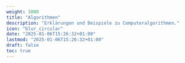 ```yaml
---
weight: 3000
title: "Algorithmen"
description: "Erklärungen und Beispiele zu Computeralgorithmen."
icon: "blur_circular"
date: "2025-01-06T15:26:32+01:00"
lastmod: "2025-01-06T15:26:32+01:00"
draft: false
toc: true
---
```

